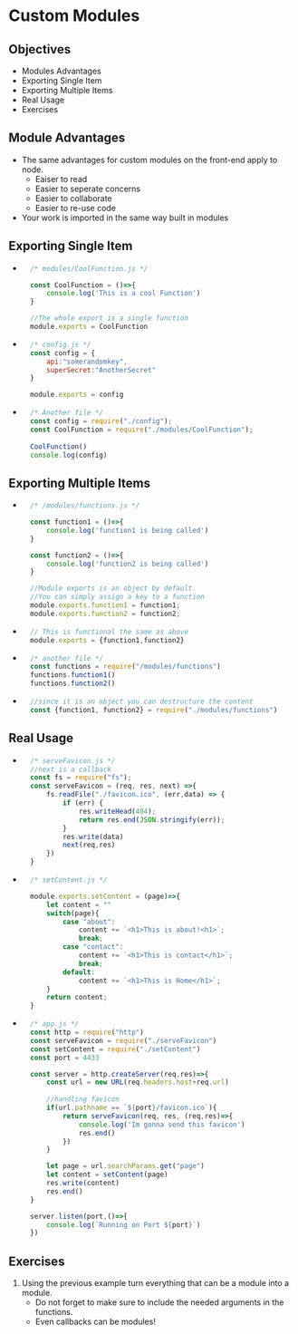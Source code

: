 # Custom Modules

## Objectives
- Modules Advantages
- Exporting Single Item
- Exporting Multiple Items
- Real Usage
- Exercises

## Module Advantages
- The same advantages for custom modules on the front-end apply to node.
    - Eaiser to read
    - Easier to seperate concerns
    - Easier to collaborate
    - Easier to re-use code
- Your work is imported in the same way built in modules

## Exporting Single Item
- ```js
    /* modules/CoolFunction.js */

    const CoolFunction = ()=>{
        console.log('This is a cool Function')
    }

    //The whole export is a single function
    module.exports = CoolFunction
- ```js
    /* config.js */
    const config = {
        api:"somerandomkey",
        superSecret:"AnotherSecret"
    }

    module.exports = config
- ```js
    /* Another file */
    const config = require("./config");
    const CoolFunction = require("./modules/CoolFunction");
    
    CoolFunction()
    console.log(config)
## Exporting Multiple Items
- ```js
    /* /modules/functions.js */

    const function1 = ()=>{
        console.log('function1 is being called')
    }

    const function2 = ()=>{
        console.log('function2 is being called')
    }

    //Module exports is an object by default.
    //You can simply assign a key to a function
    module.exports.function1 = function1;
    module.exports.function2 = function2;
- ```js
    // This is functional the same as above
    module.exports = {function1,function2}
- ```js
    /* another file */
    const functions = require("/modules/functions")
    functions.function1()
    functions.function2()
- ```js
    //since it is an object you can destructure the content
    const {function1, function2} = require("./modules/functions")

## Real Usage
- ```js
    /* serveFavicon.js */
    //next is a callback
    const fs = require("fs");
    const serveFavicon = (req, res, next) =>{
        fs.readFile("./favicon.ico", (err,data) => {
            if (err) {
                res.writeHead(404);
                return res.end(JSON.stringify(err));
            }
            res.write(data)
            next(req,res)
        })
    }
- ```js
    /* setContent.js */

    module.exports.setContent = (page)=>{
        let content = ""
        switch(page){
            case "about":
                content += `<h1>This is about!<h1>`;
                break;
            case "contact":
                content += `<h1>This is contact</h1>`;
                break;
            default:
                content += `<h1>This is Home</h1>`;
        }
        return content;
    }

- ```js
    /* app.js */
    const http = require("http")
    const serveFavicon = require("./serveFavicon")
    const setContent = require("./setContent")
    const port = 4433

    const server = http.createServer(req,res)=>{
        const url = new URL(req.headers.host+req.url)
       
        //handling favicon
        if(url.pathname == `${port}/favicon.ico`){
            return serveFavicon(req, res, (req,res)=>{
                console.log('Im gonna send this favicon')
                res.end()
            })
        }

        let page = url.searchParams.get("page")
        let content = setContent(page)
        res.write(content)
        res.end()
    }

    server.listen(port,()=>{
        console.log(`Running on Port ${port}`)
    })
## Exercises
1. Using the previous example turn everything that can be a module into a module.
    - Do not forget to make sure to include the needed arguments in the functions.
    - Even callbacks can be modules!